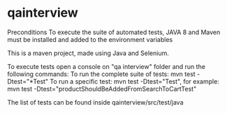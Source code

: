 # qainterview

Preconditions
	To execute the suite of automated tests, JAVA 8 and Maven must be installed and added to the environment variables

This is a maven project, made using Java and Selenium.

To execute tests open a console on "qa interview" folder and run the following commands:
	To run the complete suite of tests: mvn test -Dtest="*Test"
	To run a specific test: mvn test -Dtest="<name>Test", for example: mvn test -Dtest="productShouldBeAddedFromSearchToCartTest"

The list of tests can be found inside qainterview/src/test/java
